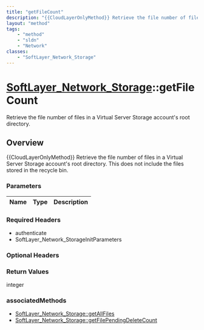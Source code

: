 ```yaml
---
title: "getFileCount"
description: "{{CloudLayerOnlyMethod}} Retrieve the file number of files in a Virtual Server Storage account's root directory. This do... "
layout: "method"
tags:
    - "method"
    - "sldn"
    - "Network"
classes:
    - "SoftLayer_Network_Storage"
---
```

# [SoftLayer_Network_Storage](/reference/services/SoftLayer_Network_Storage)::getFileCount

Retrieve the file number of files in a Virtual Server Storage account's root directory.


## Overview 
{{CloudLayerOnlyMethod}} Retrieve the file number of files in a Virtual Server Storage account's root directory. This does not include the files stored in the recycle bin. 

### Parameters 
|Name | Type | Description |
| --- | --- | --- |


### Required Headers
* authenticate
* SoftLayer_Network_StorageInitParameters

### Optional Headers

### Return Values
integer


### associatedMethods

*  [SoftLayer_Network_Storage::getAllFiles](/reference/services/SoftLayer_Network_Storage/getAllFiles )
*  [SoftLayer_Network_Storage::getFilePendingDeleteCount](/reference/services/SoftLayer_Network_Storage/getFilePendingDeleteCount )

